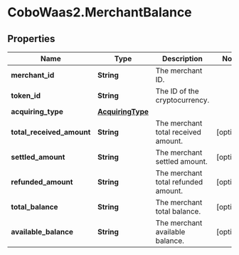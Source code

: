 # CoboWaas2.MerchantBalance

## Properties

Name | Type | Description | Notes
------------ | ------------- | ------------- | -------------
**merchant_id** | **String** | The merchant ID. | 
**token_id** | **String** | The ID of the cryptocurrency. | 
**acquiring_type** | [**AcquiringType**](AcquiringType.md) |  | 
**total_received_amount** | **String** | The merchant total received amount. | [optional] 
**settled_amount** | **String** | The merchant settled amount. | [optional] 
**refunded_amount** | **String** | The merchant total refunded amount. | [optional] 
**total_balance** | **String** | The merchant total balance. | [optional] 
**available_balance** | **String** | The merchant available balance. | [optional] 


